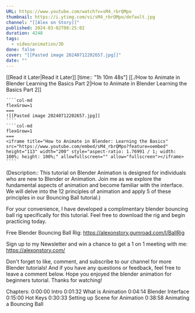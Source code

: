 ```yaml
---
URL: https://www.youtube.com/watch?v=sM4_rbrQMpo
thumbnail: https://i.ytimg.com/vi/sM4_rbrQMpo/default.jpg
channel: "[[Alex on Story]]"
published: 2024-03-02T08:25:02
duration: 4248
tags:
  - video/animation/3D
done: false
cover: "[[Pasted image 20240712202657.jpg]]"
date: ""
---
```

[[Read it Later|Read it Later]] [time:: "1h 10m 48s"]
[[./How to Animate in Blender Learning the Basics  Part 2|How to Animate in Blender Learning the Basics  Part 2]]
`````col
````col-md
flexGrow=1
===
![[Pasted image 20240712202657.jpg]]
````
````col-md
flexGrow=1
===
<iframe title="How to Animate in Blender: Learning the Basics" src="https://www.youtube.com/embed/sM4_rbrQMpo?feature=oembed" height="113" width="200" style="aspect-ratio: 1.76991 / 1; width: 100%; height: 100%;" allowfullscreen="" allow="fullscreen"></iframe>
````
`````

(Description:: This tutorial on Blender Animation is designed for individuals who are new to Blender or Animation. Join me as we explore the fundamental aspects of animation and become familiar with the interface. We will delve into the 12 principles of animation and apply 5 of these principles in our Bouncing Ball tutorial.)

For your convenience, I have developed a complimentary blender bouncing ball rig specifically for this tutorial. Feel free to download the rig and begin practicing today.

Free Blender Bouncing Ball Rig: https://alexonstory.gumroad.com/l/BallRig

Sign up to my Newsletter and win a chance to get a 1 on 1 meeting with me:
https://alexonstory.com/

Don't forget to like, comment, and subscribe to our channel for more Blender tutorials! And if you have any questions or feedback, feel free to leave a comment below. Hope you enjoyed the blender animation for beginners tutorial. Thanks for watching!

Chapters:
0:00:00 Intro
0:01:32 What is Animation
0:04:14 Blender Interface
0:15:00 Hot Keys
0:30:33 Setting up Scene for Animation
0:38:58 Animating a Bouncing Ball